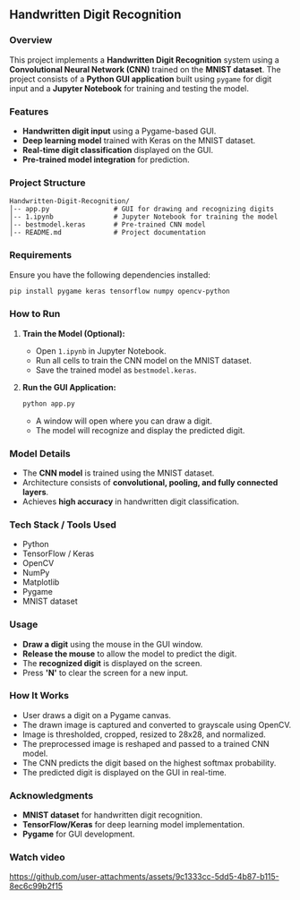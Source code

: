 ## Handwritten Digit Recognition

### Overview
This project implements a **Handwritten Digit Recognition** system using a **Convolutional Neural Network (CNN)** trained on the **MNIST dataset**. The project consists of a **Python GUI application** built using `pygame` for digit input and a **Jupyter Notebook** for training and testing the model.

### Features
- **Handwritten digit input** using a Pygame-based GUI.
- **Deep learning model** trained with Keras on the MNIST dataset.
- **Real-time digit classification** displayed on the GUI.
- **Pre-trained model integration** for prediction.

### Project Structure
```
Handwritten-Digit-Recognition/
│-- app.py                # GUI for drawing and recognizing digits
│-- 1.ipynb               # Jupyter Notebook for training the model
│-- bestmodel.keras       # Pre-trained CNN model
│-- README.md             # Project documentation
```

### Requirements
Ensure you have the following dependencies installed:
```sh
pip install pygame keras tensorflow numpy opencv-python
```

### How to Run
1. **Train the Model (Optional):**
   - Open `1.ipynb` in Jupyter Notebook.
   - Run all cells to train the CNN model on the MNIST dataset.
   - Save the trained model as `bestmodel.keras`.

2. **Run the GUI Application:**
   ```sh
   python app.py
   ```
   - A window will open where you can draw a digit.
   - The model will recognize and display the predicted digit.

### Model Details
- The **CNN model** is trained using the MNIST dataset.
- Architecture consists of **convolutional, pooling, and fully connected layers**.
- Achieves **high accuracy** in handwritten digit classification.

### Tech Stack / Tools Used
- Python
- TensorFlow / Keras
- OpenCV
- NumPy
- Matplotlib
- Pygame
- MNIST dataset

### Usage
- **Draw a digit** using the mouse in the GUI window.
- **Release the mouse** to allow the model to predict the digit.
- The **recognized digit** is displayed on the screen.
- Press **'N'** to clear the screen for a new input.

### How It Works
- User draws a digit on a Pygame canvas.
- The drawn image is captured and converted to grayscale using OpenCV.
- Image is thresholded, cropped, resized to 28x28, and normalized.
- The preprocessed image is reshaped and passed to a trained CNN model.
- The CNN predicts the digit based on the highest softmax probability.
- The predicted digit is displayed on the GUI in real-time.

### Acknowledgments
- **MNIST dataset** for handwritten digit recognition.
- **TensorFlow/Keras** for deep learning model implementation.
- **Pygame** for GUI development.

### Watch video
https://github.com/user-attachments/assets/9c1333cc-5dd5-4b87-b115-8ec6c99b2f15





